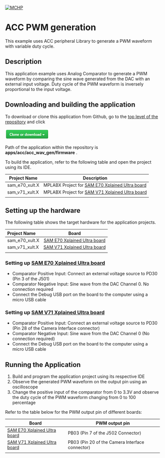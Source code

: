 [![MCHP](https://www.microchip.com/ResourcePackages/Microchip/assets/dist/images/logo.png)](https://www.microchip.com)

# ACC PWM generation

This example uses ACC peripheral Library to generate a PWM waveform with variable duty cycle.

## Description

This application example uses Analog Comparator to generate a PWM waveform by comparing the sine wave generated from the DAC with an external input voltage. Duty cycle of the PWM waveform is inversely proportional to the input voltage.

## Downloading and building the application

To download or clone this application from Github, go to the [top level of the repository](https://github.com/Microchip-MPLAB-Harmony/csp_apps_sam_e70_s70_v70_v71) and click

![clone](../../../docs/images/clone.png)

Path of the application within the repository is **apps/acc/acc_wav_gen/firmware** .

To build the application, refer to the following table and open the project using its IDE.

| Project Name      | Description                                    |
| ----------------- | ---------------------------------------------- |
| sam_e70_xult.X    | MPLABX Project for [SAM E70 Xplained Ultra board](https://www.microchip.com/DevelopmentTools/ProductDetails/PartNO/DM320113)|
| sam_v71_xult.X    | MPLABX Project for  [SAM V71 Xplained Ultra board](https://www.microchip.com/developmenttools/ProductDetails/atsamv71-xult)|
|||

## Setting up the hardware

The following table shows the target hardware for the application projects.

| Project Name| Board|
|:---------|:---------:|
|sam_e70_xult.X | [SAM E70 Xplained Ultra board](https://www.microchip.com/DevelopmentTools/ProductDetails/PartNO/DM320113)|
|sam_v71_xult.X | [SAM V71 Xplained Ultra board](https://www.microchip.com/developmenttools/ProductDetails/atsamv71-xult)|
|||

### Setting up [SAM E70 Xplained Ultra board](https://www.microchip.com/DevelopmentTools/ProductDetails/PartNO/DM320113)

- Comparator Positive Input: Connect an external voltage source to PD30 (Pin 3 of the J501)
- Comparator Negative Input: Sine wave from the DAC Channel 0. No connection required
- Connect the Debug USB port on the board to the computer using a micro USB cable

### Setting up [SAM V71 Xplained Ultra board](https://www.microchip.com/developmenttools/ProductDetails/atsamv71-xult)

- Comparator Positive Input: Connect an external voltage source to PD30 (Pin 28 of the Camera Interface connector)
- Comparator Negative Input: Sine wave from the DAC Channel 0 (No connection required)
- Connect the Debug USB port on the board to the computer using a micro USB cable

## Running the Application

1. Build and program the application project using its respective IDE
2. Observe the generated PWM waveform on the output pin using an oscilloscope
3. Change the positive input of the comparator from 0 to 3.3V and observe the duty cycle of the PWM waveform changing from 0 to 100 percentage

Refer to the table below for the PWM output pin of different boards:

| Board      | PWM output pin                                    |
| ----------------- | ---------------------------------------------- |
| [SAM E70 Xplained Ultra board](https://www.microchip.com/DevelopmentTools/ProductDetails/PartNO/DM320113)    | PB03 (Pin 7 of the J502 Connector) |
| [SAM V71 Xplained Ultra board](https://www.microchip.com/developmenttools/ProductDetails/atsamv71-xult)      |PB03 (Pin 20 of the Camera Interface connector) |
|||
